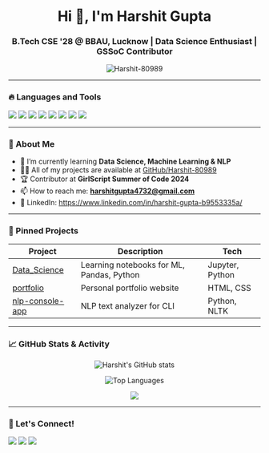 <h1 align="center">Hi 👋, I'm Harshit Gupta</h1>
<h3 align="center">B.Tech CSE '28 @ BBAU, Lucknow | Data Science Enthusiast | GSSoC Contributor</h3>

<p align="center">
  <img src="https://komarev.com/ghpvc/?username=Harshit-80989&label=Profile%20views&color=0e75b6&style=flat" alt="Harshit-80989" />
</p>

---

### 🔥 Languages and Tools

<p align="left">
  <img src="https://img.shields.io/badge/Python-3776AB?style=for-the-badge&logo=python&logoColor=white" />
  <img src="https://img.shields.io/badge/C++-00599C?style=for-the-badge&logo=c%2B%2B&logoColor=white" />
  <img src="https://img.shields.io/badge/C-00599C?style=for-the-badge&logo=c&logoColor=white" />
  <img src="https://img.shields.io/badge/HTML5-e34c26?style=for-the-badge&logo=html5&logoColor=white" />
  <img src="https://img.shields.io/badge/Git-F05032?style=for-the-badge&logo=git&logoColor=white" />
  <img src="https://img.shields.io/badge/GitHub-181717?style=for-the-badge&logo=github&logoColor=white" />
  <img src="https://img.shields.io/badge/Jupyter-F37626?style=for-the-badge&logo=jupyter&logoColor=white" />
  <img src="https://img.shields.io/badge/VSCode-007ACC?style=for-the-badge&logo=visual-studio-code&logoColor=white" />
</p>

---

### 🚀 About Me

- 🌱 I’m currently learning **Data Science, Machine Learning & NLP**
- 👨‍💻 All of my projects are available at [GitHub/Harshit-80989](https://github.com/Harshit-80989)
- 🏆 Contributor at **GirlScript Summer of Code 2024**
- 📫 How to reach me: **harshitgupta4732@gmail.com**
- 🔗 LinkedIn: https://www.linkedin.com/in/harshit-gupta-b9553335a/

---

### 📌 Pinned Projects

| Project | Description | Tech |
|--------|-------------|------|
| [Data_Science](https://github.com/Harshit-80989/Data_Science) | Learning notebooks for ML, Pandas, Python | Jupyter, Python |
| [portfolio](https://github.com/Harshit-80989/portfolio) | Personal portfolio website | HTML, CSS |
| [nlp-console-app](https://github.com/Harshit-80989/nlp-console-app) | NLP text analyzer for CLI | Python, NLTK |

---

### 📈 GitHub Stats & Activity

<p align="center">
  <img src="https://github-readme-stats.vercel.app/api?username=Harshit-80989&show_icons=true&theme=tokyonight" alt="Harshit's GitHub stats" />
</p>

<p align="center">
  <img src="https://github-readme-stats.vercel.app/api/top-langs/?username=Harshit-80989&layout=compact&theme=tokyonight" alt="Top Languages" />
</p>

<p align="center">
 <img src="https://github-readme-streak-stats.herokuapp.com/?user=Harshit-80989&theme=tokyonight" />
</p>

---

### 🏁 Let's Connect!

<p align="left">
  <a href="mailto:hg9807280@gmail.com"><img src="https://img.shields.io/badge/Email-D14836?style=for-the-badge&logo=gmail&logoColor=white" /></a>
  <a href="https://github.com/Harshit-80989"><img src="https://img.shields.io/badge/GitHub-100000?style=for-the-badge&logo=github&logoColor=white" /></a>
  <a href="https://www.linkedin.com/in/harshit-gupta-b9553335a/"><img src="https://img.shields.io/badge/LinkedIn-0077B5?style=for-the-badge&logo=linkedin&logoColor=white" /></a>
</p>
